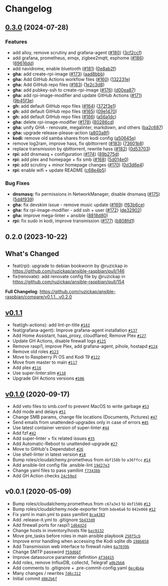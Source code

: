 # Changelog

## [0.3.0](https://github.com/ruzickap/ansible-raspberry-pi-os/compare/v0.2.0...v0.3.0) (2024-07-28)


### Features

* add alloy, remove scrutiny and grafana-agent ([#180](https://github.com/ruzickap/ansible-raspberry-pi-os/issues/180)) ([3cf2ccf](https://github.com/ruzickap/ansible-raspberry-pi-os/commit/3cf2ccfb00150fbe3cac986fcddfa00e787be97a))
* add grafana, prometheus, emqx, zigbee2mqtt, esphome ([#186](https://github.com/ruzickap/ansible-raspberry-pi-os/issues/186)) ([69616dd](https://github.com/ruzickap/ansible-raspberry-pi-os/commit/69616dd84b6c361bdf4dee00ebf7b3f9ea3112b1))
* add navidrome, enable bluetooth ([#181](https://github.com/ruzickap/ansible-raspberry-pi-os/issues/181)) ([0e8ab2f](https://github.com/ruzickap/ansible-raspberry-pi-os/commit/0e8ab2fd05f6c4d134287e90e8e00b8cef179f4a))
* **gha:** add create-rpi-image ([#173](https://github.com/ruzickap/ansible-raspberry-pi-os/issues/173)) ([aad8bbb](https://github.com/ruzickap/ansible-raspberry-pi-os/commit/aad8bbbc40d87d641ab05f6ce1ff39c30a84f63f))
* **gha:** Add GitHub Actions workflow files ([#160](https://github.com/ruzickap/ansible-raspberry-pi-os/issues/160)) ([132231e](https://github.com/ruzickap/ansible-raspberry-pi-os/commit/132231e1cc1149b7029ced4b6f9b7b563e9af5ca))
* **gha:** Add GitHub repo files ([#163](https://github.com/ruzickap/ansible-raspberry-pi-os/issues/163)) ([1e2c3d8](https://github.com/ruzickap/ansible-raspberry-pi-os/commit/1e2c3d820d228b0934ffba528fd5c7d6f59d3693))
* **gha:** add pubkey-ssh to create-rpi-image ([#176](https://github.com/ruzickap/ansible-raspberry-pi-os/issues/176)) ([d00ea87](https://github.com/ruzickap/ansible-raspberry-pi-os/commit/d00ea87358fff7b1ce5e53ce64e30e85a5b21ad6))
* **gha:** add rpi-image-modifier and update GitHub Actions ([#171](https://github.com/ruzickap/ansible-raspberry-pi-os/issues/171)) ([9b45f3e](https://github.com/ruzickap/ansible-raspberry-pi-os/commit/9b45f3e3a1eb6a33efbad64fd0fcf96274294683))
* **gh:** add default GitHub repo files ([#164](https://github.com/ruzickap/ansible-raspberry-pi-os/issues/164)) ([372f3e1](https://github.com/ruzickap/ansible-raspberry-pi-os/commit/372f3e1c216e73f27794a6c7d7c5bc1793da4fc0))
* **gh:** add default GitHub repo files ([#165](https://github.com/ruzickap/ansible-raspberry-pi-os/issues/165)) ([09e1470](https://github.com/ruzickap/ansible-raspberry-pi-os/commit/09e14703e97c08c357137851c74f3e637e7b30ad))
* **gh:** add default GitHub repo files ([#166](https://github.com/ruzickap/ansible-raspberry-pi-os/issues/166)) ([a56a1dc](https://github.com/ruzickap/ansible-raspberry-pi-os/commit/a56a1dcb903402c224a4c6d130974353644cab69))
* **gha:** delete rpi-image-modifier ([#178](https://github.com/ruzickap/ansible-raspberry-pi-os/issues/178)) ([80286cd](https://github.com/ruzickap/ansible-raspberry-pi-os/commit/80286cde12fc6d930fe84298fcc45c00f83f87d4))
* **gha:** unify GHA - renovate, megalinter, markdown, and others ([ba2c687](https://github.com/ruzickap/ansible-raspberry-pi-os/commit/ba2c6870b9d9816025bdd15f143d7f91d3ce99c0))
* **gha:** upgrade release-please-action ([a803a8f](https://github.com/ruzickap/ansible-raspberry-pi-os/commit/a803a8f818d88ab22d949a698352286693f9ab24))
* **kodi:** remove old samba shares from kodi config ([a50645e](https://github.com/ruzickap/ansible-raspberry-pi-os/commit/a50645e29fa5204634a600b005a8d881b1a2ae43))
* remove log2ram, improve hass, fix qbittorrent ([#183](https://github.com/ruzickap/ansible-raspberry-pi-os/issues/183)) ([73601b8](https://github.com/ruzickap/ansible-raspberry-pi-os/commit/73601b8dc52f618d62da104d6b481ad790e44761))
* replace transmission by qbittorrent, rewrite hass ([#182](https://github.com/ruzickap/ansible-raspberry-pi-os/issues/182)) ([0d53703](https://github.com/ruzickap/ansible-raspberry-pi-os/commit/0d537036f6ec53cd88c41702bb1e8e2141a9627c))
* **rpi:** add dnsmasq + configuration ([#174](https://github.com/ruzickap/ansible-raspberry-pi-os/issues/174)) ([89b275d](https://github.com/ruzickap/ansible-raspberry-pi-os/commit/89b275db1f6e3c241736a0ee7668a4fea6bf951a))
* **rpi:** add plex and homepage + fix smb ([#168](https://github.com/ruzickap/ansible-raspberry-pi-os/issues/168)) ([5d014e0](https://github.com/ruzickap/ansible-raspberry-pi-os/commit/5d014e0564cd5672b7de4693267ed1c223538df7))
* **rpi:** add scrutiny + minor homepage changes ([#170](https://github.com/ruzickap/ansible-raspberry-pi-os/issues/170)) ([0d3d6e4](https://github.com/ruzickap/ansible-raspberry-pi-os/commit/0d3d6e49ab105c90e558ce79679bb7e146d91bf8))
* **rpi:** enable wifi + update README ([c68e4b5](https://github.com/ruzickap/ansible-raspberry-pi-os/commit/c68e4b50e944033e71c48a08429256df578be741))


### Bug Fixes

* **dnsmasq:** fix permissions in NetworkManager, disable dnsmasq ([#175](https://github.com/ruzickap/ansible-raspberry-pi-os/issues/175)) ([5d4f939](https://github.com/ruzickap/ansible-raspberry-pi-os/commit/5d4f939e9e9595a73fcb4179b4a2a810789dc079))
* **gha:** fix devskim issue - remove music update ([#169](https://github.com/ruzickap/ansible-raspberry-pi-os/issues/169)) ([f63b6ce](https://github.com/ruzickap/ansible-raspberry-pi-os/commit/f63b6ced0e6a70e7324cab0a1297e44d12d3782b))
* **gha:** fix rpi-image-modifier - add ssh + user ([#172](https://github.com/ruzickap/ansible-raspberry-pi-os/issues/172)) ([de32902](https://github.com/ruzickap/ansible-raspberry-pi-os/commit/de3290257a5ec63a9c872f9125497e6514d5d09c))
* **gha:** improve mega-linter + ansible ([8818d80](https://github.com/ruzickap/ansible-raspberry-pi-os/commit/8818d802e2bace01488dc0c28b1b2ca75e5051a3))
* **rpi:** fix sudo in kodi, improve transmission ([#177](https://github.com/ruzickap/ansible-raspberry-pi-os/issues/177)) ([b808fd1](https://github.com/ruzickap/ansible-raspberry-pi-os/commit/b808fd172c1d70d85558df7cee2eafd727bf2a9a))

## 0.2.0 (2023-10-22)

## What's Changed
* feat(rpi): upgrade to debian bookworm by @ruzickap in https://github.com/ruzickap/ansible-raspbian/pull/146
* fix(renovate): add renovate config file by @ruzickap in https://github.com/ruzickap/ansible-raspbian/pull/154


**Full Changelog**: https://github.com/ruzickap/ansible-raspbian/compare/v0.1.1...v0.2.0

## [v0.1.1](https://github.com/ruzickap/ansible-raspbian/compare/v0.1.0...v0.1.1)

- feat(gh-actions): add lint-pr-title [`#143`](https://github.com/ruzickap/ansible-raspbian/pull/143)
- feat(grafana-agent): Improve grafana-agent installation [`#137`](https://github.com/ruzickap/ansible-raspbian/pull/137)
- Add Home Assistant, haas_proxy, cloudflared; Remove Plex [`#127`](https://github.com/ruzickap/ansible-raspbian/pull/127)
- Update GH Actions, disable firewall logs [`#125`](https://github.com/ruzickap/ansible-raspbian/pull/125)
- Remove raspi1, improve Plex, add grafana-agent, pihole, hostapd [`#124`](https://github.com/ruzickap/ansible-raspbian/pull/124)
- Remove old roles [`#123`](https://github.com/ruzickap/ansible-raspbian/pull/123)
- Move to Raspberry Pi OS and Kodi 19 [`#122`](https://github.com/ruzickap/ansible-raspbian/pull/122)
- Move from master to main [`#117`](https://github.com/ruzickap/ansible-raspbian/pull/117)
- Add plex [`#116`](https://github.com/ruzickap/ansible-raspbian/pull/116)
- Use super-linter:slim [`#110`](https://github.com/ruzickap/ansible-raspbian/pull/110)
- Upgrade GH Actions versions [`#106`](https://github.com/ruzickap/ansible-raspbian/pull/106)

## [v0.1.0](https://github.com/ruzickap/ansible-raspbian/compare/v0.0.1...v0.1.0) (2020-09-17)

- Add veto files to smb.conf to prevent MacOS to write garbage [`#53`](https://github.com/ruzickap/ansible-raspbian/pull/53)
- Add mode and delays [`#51`](https://github.com/ruzickap/ansible-raspbian/pull/51)
- Change SMB params, change file locations (Documents, Pictures) [`#47`](https://github.com/ruzickap/ansible-raspbian/pull/47)
- Send emails from unattended-upgrades only in case of errors [`#45`](https://github.com/ruzickap/ansible-raspbian/pull/45)
- Use latest container version of super-linter [`#44`](https://github.com/ruzickap/ansible-raspbian/pull/44)
- Add fzf [`#42`](https://github.com/ruzickap/ansible-raspbian/pull/42)
- Add super-linter + fix related issues [`#35`](https://github.com/ruzickap/ansible-raspbian/pull/35)
- Add Automatic-Reboot to unattended-upgrade [`#27`](https://github.com/ruzickap/ansible-raspbian/pull/27)
- Move to GitHub's Dependabot [`#26`](https://github.com/ruzickap/ansible-raspbian/pull/26)
- Use shell-linter in latest version [`#18`](https://github.com/ruzickap/ansible-raspbian/pull/18)
- Bump roles/cloudalchemy.prometheus from `4bf158b` to `a36ffcc` [`#14`](https://github.com/ruzickap/ansible-raspbian/pull/14)
- Add ansible-lint config file .ansible-lint [`19d27e3`](https://github.com/ruzickap/ansible-raspbian/commit/19d27e39ce99faeac0eef1b2ce9f9c78fb7819f1)
- Change yaml files to pass yamllint [`f73438b`](https://github.com/ruzickap/ansible-raspbian/commit/f73438b60ee7e57a7fab631f67eebdb35aa5c8a6)
- Add GH Action checks [`24c59ed`](https://github.com/ruzickap/ansible-raspbian/commit/24c59ed678a00b0b61207a62f9c99f6fc714b422)

## v0.0.1 (2020-05-09)

- Bump roles/cloudalchemy.prometheus from `c67a3e3` to `4bf158b` [`#13`](https://github.com/ruzickap/ansible-raspbian/pull/13)
- Bump roles/cloudalchemy.node-exporter from `bde46a6` to `042e068` [`#12`](https://github.com/ruzickap/ansible-raspbian/pull/12)
- Fix yaml in main.yml to pass yamllint [`8ca4383`](https://github.com/ruzickap/ansible-raspbian/commit/8ca4383599d98b3e92af23ec89baf6eb7b9f256c)
- Add .release-it.yml to .gitignore [`5b433d0`](https://github.com/ruzickap/ansible-raspbian/commit/5b433d047c0fb144320af6123f5ac26a6fb07bf9)
- Add firewall ports for raspi1 [`1d64d2d`](https://github.com/ruzickap/ansible-raspbian/commit/1d64d2d07d6e3291ae1c251a4e2f6603d35287bf)
- Change hosts in inventory/hosts file [`bac9132`](https://github.com/ruzickap/ansible-raspbian/commit/bac91327c6680cb39911910d92b997b6f9118b7c)
- Move pre_tasks before roles in main ansible playbook [`250f5cb`](https://github.com/ruzickap/ansible-raspbian/commit/250f5cb81c2ce4bb639da331a9c01f5f0f5f61d2)
- Improve error handling when accessing the Kodi sqlite db [`198b058`](https://github.com/ruzickap/ansible-raspbian/commit/198b058417f5b11c524b0dc1ebbe452f7342a779)
- Add Transmission web interface to firewall rules [`6a7039b`](https://github.com/ruzickap/ansible-raspbian/commit/6a7039ba546230092fda6a9d5dce65d7084756d2)
- Change SMTP password [`f59d66f`](https://github.com/ruzickap/ansible-raspbian/commit/f59d66f7c4c684df60908fd8ecfb89e81ccae741)
- Improve datasource parameter definition [`4f3d415`](https://github.com/ruzickap/ansible-raspbian/commit/4f3d415b420f536c5a3db4c0ec9e6d5dc02bc8a0)
- Add roles, remove InfluxDB, collectd, Telegraf [`a0b2bb6`](https://github.com/ruzickap/ansible-raspbian/commit/a0b2bb6e2b7650132b550973328d3a34b7142717)
- Add comments to .gitignore + .pre-commit-config.yaml [`0ec4b4a`](https://github.com/ruzickap/ansible-raspbian/commit/0ec4b4abec926f4a4c13742d9fe63cb65c376b6f)
- Many changes / rewrites [`7d6c312`](https://github.com/ruzickap/ansible-raspbian/commit/7d6c31241d01a674b86b793dd622f0eb2f392a77)
- Initial commit [`d862b6f`](https://github.com/ruzickap/ansible-raspbian/commit/d862b6f8b1156be6b9dd0e8871f242a39e2600ae)
